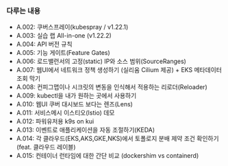 ### 다루는 내용 
- A.002: 쿠버스프레이(kubespray / v1.22.1)
- A.003: 실습 랩 All-in-one (v1.22.2)
- A.004: API 버전 규칙
- A.005: 기능 게이트(Feature Gates)
- A.006: 로드밸런서의 고정(static) IP와 소스 범위(SourceRanges)
- A.007: 웹UI에서 네트워크 정책 생성하기 (실리움 Cilium 제공) + EKS 메타데이터 조회 막기
- A.008: 컨피그맵이나 시크릿의 변동을 인식해서 적용하는 리로더(Reloader)
- A.009: kubectl을 내가 원하는 곳에서 사용하기 
- A.010: 웹UI 쿠버 대시보드 보다는 렌즈(Lens)
- A.011: 서비스메시 이스티오(Istio) 데모 
- A.012: 파워유저용 k9s on kui
- A.013: 이벤트로 애플리케이션을 자동 조절하기(KEDA)
- A.014: 각 클라우드(EKS,AKS,GKE,NKS)에서 토폴로지 분배 제약 조건 확인하기(feat. 클라우드 레이블) 
- A.015: 컨테이너 런타임에 대한 간단 비교 (dockershim vs containerd)
